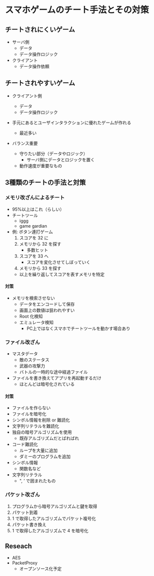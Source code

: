 # スマホゲームのチート手法とその対策
## チートされにくいゲーム
- サーバ側
    - データ
    - データ操作ロジック
- クライアント
    - データ操作依頼

## チートされやすいゲーム
- クライアント側
    - データ
    - データ操作ロジック

- 手元にあるとユーザインタラクションに優れたゲームが作れる
    - 最近多い
- バランス重要
    - 守りたい部分（データやロジック）
        - サーバ側にデータとロジックを置く
    - 動作速度が重要なもの

## 3種類のチートの手法と対策
### メモリ改ざんによるチート
- 95%以上はこれ（らしい）
- チートツール
    - iggg
    - game gardian
- 例: ボタン連打ゲーム
    1. スコアを 32 に
    2. メモリから 32 を探す
        - 多数ヒット
    3. スコアを 33 へ
        - スコアを変化させてしぼっていく
    4. メモリから 33 を探す
    - 以上を繰り返してスコアを表すメモリを特定
#### 対策
- メモリを検索させない
    - データをエンコードして保存
    - 画面上の数値は狙われやすい
    - Root 化検知
    - エミュレータ検知
        - PC上ではなくスマホでチートツールを動かす場合あり
### ファイル改ざん
- マスタデータ
    - 敵のステータス
    - 武器の攻撃力
    - バトルの一時的な途中経過ファイル
- ファイルを書き換えてアプリを再起動するだけ
    - ほとんどは暗号化されている
#### 対策
- ファイルを作らない
- ファイルを暗号化
- シンボル情報を削除 or 難読化
- 文字列リテラルを難読化
- 独自の暗号アルゴリズムを使用
    - 既存アルゴリズムだとばればれ
- コード難読化
    - ループを大量に追加
    - ダミーのプログラムを追加
- シンボル情報
    - 関数名など
- 文字列リテラル
    - ", ’ で囲まれたもの
### パケット改ざん
1. プログラムから暗号アルゴリズムと鍵を取得
2. パケット到着
3. 1 で取得したアルゴリズムでパケット複号化
4. パケット書き換え
5. 1 で取得したアルゴリズムで 4 を暗号化

## Reseach
- AES
- PacketProxy
    - オープンソース化予定
